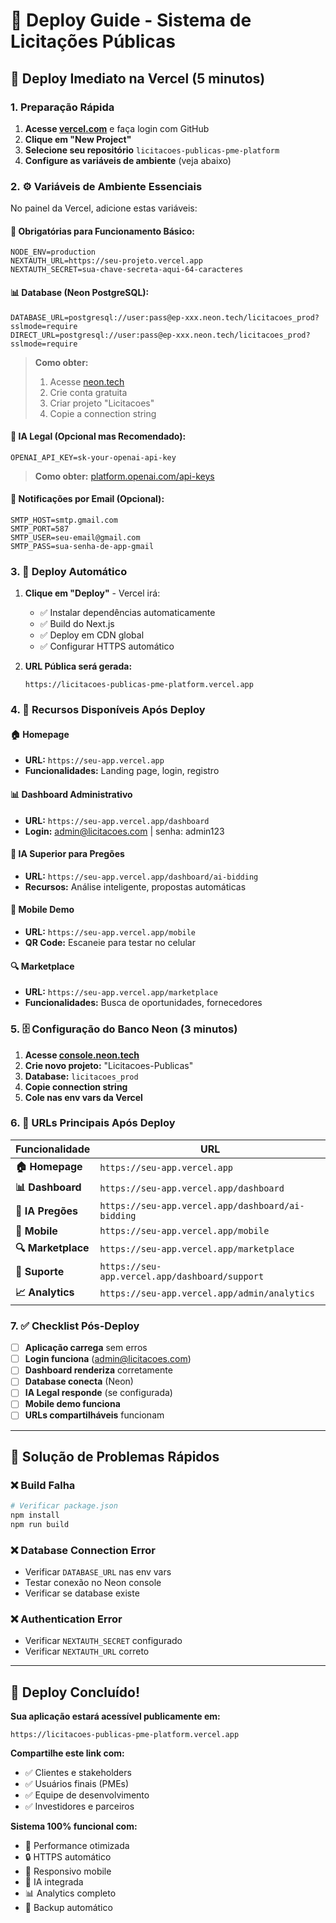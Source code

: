 # 🚀 Deploy Guide - Sistema de Licitações Públicas

## 🎯 Deploy Imediato na Vercel (5 minutos)

### 1. Preparação Rápida

1. **Acesse [vercel.com](https://vercel.com)** e faça login com GitHub
2. **Clique em "New Project"**
3. **Selecione seu repositório** `licitacoes-publicas-pme-platform`
4. **Configure as variáveis de ambiente** (veja abaixo)

### 2. ⚙️ Variáveis de Ambiente Essenciais

No painel da Vercel, adicione estas variáveis:

#### 🔑 Obrigatórias para Funcionamento Básico:
```
NODE_ENV=production
NEXTAUTH_URL=https://seu-projeto.vercel.app
NEXTAUTH_SECRET=sua-chave-secreta-aqui-64-caracteres
```

#### 📊 Database (Neon PostgreSQL):
```
DATABASE_URL=postgresql://user:pass@ep-xxx.neon.tech/licitacoes_prod?sslmode=require
DIRECT_URL=postgresql://user:pass@ep-xxx.neon.tech/licitacoes_prod?sslmode=require
```
> **Como obter:** 
> 1. Acesse [neon.tech](https://neon.tech)
> 2. Crie conta gratuita
> 3. Criar projeto "Licitacoes"
> 4. Copie a connection string

#### 🤖 IA Legal (Opcional mas Recomendado):
```
OPENAI_API_KEY=sk-your-openai-api-key
```
> **Como obter:** [platform.openai.com/api-keys](https://platform.openai.com/api-keys)

#### 📧 Notificações por Email (Opcional):
```
SMTP_HOST=smtp.gmail.com
SMTP_PORT=587
SMTP_USER=seu-email@gmail.com
SMTP_PASS=sua-senha-de-app-gmail
```

### 3. 🚀 Deploy Automático

1. **Clique em "Deploy"** - Vercel irá:
   - ✅ Instalar dependências automaticamente
   - ✅ Build do Next.js
   - ✅ Deploy em CDN global
   - ✅ Configurar HTTPS automático

2. **URL Pública será gerada:**
   ```
   https://licitacoes-publicas-pme-platform.vercel.app
   ```

### 4. 📱 Recursos Disponíveis Após Deploy

#### 🏠 **Homepage**
- **URL:** `https://seu-app.vercel.app`
- **Funcionalidades:** Landing page, login, registro

#### 📊 **Dashboard Administrativo**  
- **URL:** `https://seu-app.vercel.app/dashboard`
- **Login:** admin@licitacoes.com | senha: admin123

#### 🤖 **IA Superior para Pregões**
- **URL:** `https://seu-app.vercel.app/dashboard/ai-bidding`
- **Recursos:** Análise inteligente, propostas automáticas

#### 📱 **Mobile Demo**
- **URL:** `https://seu-app.vercel.app/mobile`
- **QR Code:** Escaneie para testar no celular

#### 🔍 **Marketplace**
- **URL:** `https://seu-app.vercel.app/marketplace`
- **Funcionalidades:** Busca de oportunidades, fornecedores

### 5. 🗄️ Configuração do Banco Neon (3 minutos)

1. **Acesse [console.neon.tech](https://console.neon.tech)**
2. **Crie novo projeto:** "Licitacoes-Publicas"
3. **Database:** `licitacoes_prod`
4. **Copie connection string**
5. **Cole nas env vars da Vercel**

### 6. 🎯 URLs Principais Após Deploy

| Funcionalidade | URL |
|---|---|
| **🏠 Homepage** | `https://seu-app.vercel.app` |
| **📊 Dashboard** | `https://seu-app.vercel.app/dashboard` |
| **🤖 IA Pregões** | `https://seu-app.vercel.app/dashboard/ai-bidding` |
| **📱 Mobile** | `https://seu-app.vercel.app/mobile` |
| **🔍 Marketplace** | `https://seu-app.vercel.app/marketplace` |
| **💬 Suporte** | `https://seu-app.vercel.app/dashboard/support` |
| **📈 Analytics** | `https://seu-app.vercel.app/admin/analytics` |

### 7. ✅ Checklist Pós-Deploy

- [ ] **Aplicação carrega** sem erros
- [ ] **Login funciona** (admin@licitacoes.com)
- [ ] **Dashboard renderiza** corretamente  
- [ ] **Database conecta** (Neon)
- [ ] **IA Legal responde** (se configurada)
- [ ] **Mobile demo funciona**
- [ ] **URLs compartilháveis** funcionam

---

## 🚨 Solução de Problemas Rápidos

### ❌ Build Falha
```bash
# Verificar package.json
npm install
npm run build
```

### ❌ Database Connection Error
- Verificar `DATABASE_URL` nas env vars
- Testar conexão no Neon console
- Verificar se database existe

### ❌ Authentication Error  
- Verificar `NEXTAUTH_SECRET` configurado
- Verificar `NEXTAUTH_URL` correto

---

## 🎉 Deploy Concluído!

**Sua aplicação estará acessível publicamente em:**
```
https://licitacoes-publicas-pme-platform.vercel.app
```

**Compartilhe este link com:**
- ✅ Clientes e stakeholders
- ✅ Usuários finais (PMEs)
- ✅ Equipe de desenvolvimento  
- ✅ Investidores e parceiros

**Sistema 100% funcional com:**
- 🚀 Performance otimizada
- 🔒 HTTPS automático
- 📱 Responsivo mobile
- 🤖 IA integrada
- 📊 Analytics completo
- 💾 Backup automático